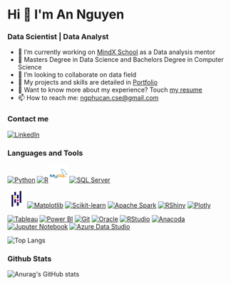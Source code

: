 # Hi 👋 I'm An Nguyen

### Data Scientist | Data Analyst

- 🔭 I’m currently working on [MindX School](https://mindx.edu.vn/) as a Data analysis mentor 
- 🌱 Masters Degree in Data Science and Bachelors Degree in Computer Science
- 👯 I’m looking to collaborate on data field
- 🤔 My projects and skills are detailed in [Portfolio](https://portfolio-annguyen96.vercel.app/)
- 💬 Want to know more about my experience? Touch [my resume](https://drive.google.com/file/d/16Kez9meo8LeiOZEjUGBNo_jZYIfNfIvE/view)
- 📫 How to reach me: ngphucan.cse@gmail.com

### Contact me
[<img alt="LinkedIn" width="40px" src="https://cdn1.iconfinder.com/data/icons/logotypes/32/circle-linkedin-512.png" />](https://www.linkedin.com/in/ngphucan/)

### Languages and Tools
[<img alt="Python" width="40px" src="https://upload.wikimedia.org/wikipedia/commons/1/1f/Python_logo_01.svg" />](https://www.python.org/)
[<img alt="R" width="40px" src="https://upload.wikimedia.org/wikipedia/commons/thumb/1/1b/R_logo.svg/2560px-R_logo.svg.png" />](https://www.r-project.org/)
[<img alt="MySQL" width="40px" src="https://raw.githubusercontent.com/devicons/devicon/master/icons/mysql/mysql-original-wordmark.svg" />](https://www.mysql.com/)
[<img alt="SQL Server" width="40px" src="https://camo.githubusercontent.com/42dfd0950d93092d82d677877fe87d5bab1e2acccc1110bf0f9dd755988ccb7e/68747470733a2f2f7777772e7376677265706f2e636f6d2f73686f772f3330333232392f6d6963726f736f66742d73716c2d7365727665722d6c6f676f2e737667" />](https://www.microsoft.com/en-us/sql-server/sql-server-downloads)

[<img alt="Pandas" width="40px" src="https://raw.githubusercontent.com/devicons/devicon/2ae2a900d2f041da66e950e4d48052658d850630/icons/pandas/pandas-original.svg" />](https://pandas.pydata.org/)
[<img alt="Matplotlib" width="40px" src="https://upload.wikimedia.org/wikipedia/commons/thumb/0/01/Created_with_Matplotlib-logo.svg/2048px-Created_with_Matplotlib-logo.svg.png" />](https://matplotlib.org/)
[<img alt="Scikit-learn" width="40px" src="https://camo.githubusercontent.com/69ce21304adac467a8251181f98932e1785abd9d718cdd8edc78d1abbf2dcb49/68747470733a2f2f75706c6f61642e77696b696d656469612e6f72672f77696b6970656469612f636f6d6d6f6e732f302f30352f5363696b69745f6c6561726e5f6c6f676f5f736d616c6c2e737667" />](https://scikit-learn.org/stable/)
[<img alt="Apache Spark" width="40px" src="https://upload.wikimedia.org/wikipedia/commons/thumb/f/f3/Apache_Spark_logo.svg/1200px-Apache_Spark_logo.svg.png" />](https://spark.apache.org/)
[<img alt="RShiny" width="40px" src="https://biii.eu/sites/default/files/2018-01/68747470733a2f2f7777772e7273747564696f2e636f6d2f77702d636f6e74656e742f75706c6f6164732f323031342f30342f7368696e792e706e67.png" />](https://shiny.posit.co/)
[<img alt="Plotly" width="40px" src="https://www.vectorlogo.zone/logos/plot_ly/plot_ly-official.svg" />](https://plotly.com/)

[<img alt="Tableau" width="40px" src="" />]()
[<img alt="Power BI" width="40px" src="" />]()
[<img alt="Git" width="40px" src="" />]()
[<img alt="Oracle" width="40px" src="" />]()
[<img alt="RStudio" width="40px" src="" />]()
[<img alt="Anacoda" width="40px" src="" />]()
[<img alt="Juputer Notebook" width="40px" src="" />]()
[<img alt="Azure Data Studio" width="40px" src="" />]()

![Top Langs](https://github-readme-stats.vercel.app/api/top-langs/?username=AnNguyen96&layout=compact)

### Github Stats
![Anurag's GitHub stats](https://github-readme-stats.vercel.app/api?username=AnNguyen96&show_icons=true&theme=tokyonight)
